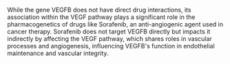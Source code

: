 While the gene VEGFB does not have direct drug interactions, its association within the VEGF pathway plays a significant role in the pharmacogenetics of drugs like Sorafenib, an anti-angiogenic agent used in cancer therapy. Sorafenib does not target VEGFB directly but impacts it indirectly by affecting the VEGF pathway, which shares roles in vascular processes and angiogenesis, influencing VEGFB's function in endothelial maintenance and vascular integrity.